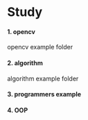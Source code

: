 # Study

#### 1. opencv
opencv example folder

 
#### 2. algorithm
algorithm example folder


#### 3. programmers example


#### 4. OOP
